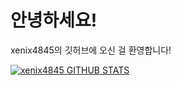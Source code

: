 # 안녕하세요!

xenix4845의 깃허브에 오신 걸 환영합니다!


[![xenix4845 GITHUB STATS](https://github-readme-stats.vercel.app/api?username=xenix4845&theme=dark&locale=kr)](https://github.com/xenix4845/github-readme-stats)
